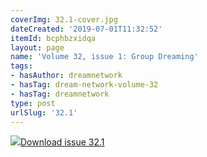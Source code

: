 ```yaml
---
coverImg: 32.1-cover.jpg
dateCreated: '2019-07-01T11:32:52'
itemId: bcphbzxidqa
layout: page
name: 'Volume 32, issue 1: Group Dreaming'
tags:
- hasAuthor: dreamnetwork
- hasTag: dream-network-volume-32
- hasTag: dreamnetwork
type: post
urlSlug: '32.1'
---
```

<img class="card-journal-img" src="../images/32.1-rect.jpg"/><a href="../files/pdfs/Volume_32/32.1_group_dreaming.pdf" download="">Download issue 32.1</a>